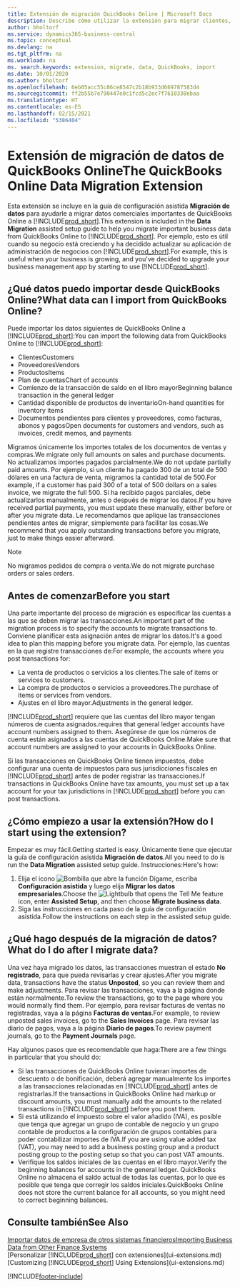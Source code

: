 ```yaml
---
title: Extensión de migración QuickBooks Online | Microsoft Docs
description: Describe cómo utilizar la extensión para migrar clientes, proveedores, elementos y cuentas de QuickBooks Online a Business Central.
author: bholtorf
ms.service: dynamics365-business-central
ms.topic: conceptual
ms.devlang: na
ms.tgt_pltfrm: na
ms.workload: na
ms. search.keywords: extension, migrate, data, QuickBooks, import
ms.date: 10/01/2020
ms.author: bholtorf
ms.openlocfilehash: 6eb05acc55c86ce8547c2b18b933d669787583d4
ms.sourcegitcommit: ff2b55b7e790447e0c1fcd5c2ec7f7610338ebaa
ms.translationtype: HT
ms.contentlocale: es-ES
ms.lasthandoff: 02/15/2021
ms.locfileid: "5386404"
---
```

# <a name="the-quickbooks-online-data-migration-extension"></a><span data-ttu-id="9a04f-103">Extensión de migración de datos de QuickBooks Online</span><span class="sxs-lookup"><span data-stu-id="9a04f-103">The QuickBooks Online Data Migration Extension</span></span>

<span data-ttu-id="9a04f-104">Esta extensión se incluye en la guía de configuración asistida **Migración de datos** para ayudarle a migrar datos comerciales importantes de QuickBooks Online a [!INCLUDE[prod_short](includes/prod_short.md)].</span><span class="sxs-lookup"><span data-stu-id="9a04f-104">This extension is included in the **Data Migration** assisted setup guide to help you migrate important business data from QuickBooks Online to [!INCLUDE[prod_short](includes/prod_short.md)].</span></span> <span data-ttu-id="9a04f-105">Por ejemplo, esto es útil cuando su negocio está creciendo y ha decidido actualizar su aplicación de administración de negocios con [!INCLUDE[prod_short](includes/prod_short.md)].</span><span class="sxs-lookup"><span data-stu-id="9a04f-105">For example, this is useful when your business is growing, and you've decided to upgrade your business management app by starting to use [!INCLUDE[prod_short](includes/prod_short.md)].</span></span>

## <a name="what-data-can-i-import-from-quickbooks-online"></a><span data-ttu-id="9a04f-106">¿Qué datos puedo importar desde QuickBooks Online?</span><span class="sxs-lookup"><span data-stu-id="9a04f-106">What data can I import from QuickBooks Online?</span></span>

<span data-ttu-id="9a04f-107">Puede importar los datos siguientes de QuickBooks Online a [!INCLUDE[prod_short](includes/prod_short.md)]:</span><span class="sxs-lookup"><span data-stu-id="9a04f-107">You can import the following data from QuickBooks Online to [!INCLUDE[prod_short](includes/prod_short.md)]:</span></span>  

* <span data-ttu-id="9a04f-108">Clientes</span><span class="sxs-lookup"><span data-stu-id="9a04f-108">Customers</span></span>
* <span data-ttu-id="9a04f-109">Proveedores</span><span class="sxs-lookup"><span data-stu-id="9a04f-109">Vendors</span></span>
* <span data-ttu-id="9a04f-110">Productos</span><span class="sxs-lookup"><span data-stu-id="9a04f-110">Items</span></span>
* <span data-ttu-id="9a04f-111">Plan de cuentas</span><span class="sxs-lookup"><span data-stu-id="9a04f-111">Chart of accounts</span></span>
* <span data-ttu-id="9a04f-112">Comienzo de la transacción de saldo en el libro mayor</span><span class="sxs-lookup"><span data-stu-id="9a04f-112">Beginning balance transaction in the general ledger</span></span>
* <span data-ttu-id="9a04f-113">Cantidad disponible de productos de inventario</span><span class="sxs-lookup"><span data-stu-id="9a04f-113">On-hand quantities for inventory items</span></span>
* <span data-ttu-id="9a04f-114">Documentos pendientes para clientes y proveedores, como facturas, abonos y pagos</span><span class="sxs-lookup"><span data-stu-id="9a04f-114">Open documents for customers and vendors, such as invoices, credit memos, and payments</span></span>

<span data-ttu-id="9a04f-115">Migramos únicamente los importes totales de los documentos de ventas y compras.</span><span class="sxs-lookup"><span data-stu-id="9a04f-115">We migrate only full amounts on sales and purchase documents.</span></span> <span data-ttu-id="9a04f-116">No actualizamos importes pagados parcialmente.</span><span class="sxs-lookup"><span data-stu-id="9a04f-116">We do not update partially paid amounts.</span></span> <span data-ttu-id="9a04f-117">Por ejemplo, si un cliente ha pagado 300 de un total de 500 dólares en una factura de venta, migramos la cantidad total de 500.</span><span class="sxs-lookup"><span data-stu-id="9a04f-117">For example, if a customer has paid 300 of a total of 500 dollars on a sales invoice, we migrate the full 500.</span></span> <span data-ttu-id="9a04f-118">Si ha recibido pagos parciales, debe actualizarlos manualmente, antes o después de migrar los datos.</span><span class="sxs-lookup"><span data-stu-id="9a04f-118">If you have received partial payments, you must update these manually, either before or after you migrate data.</span></span> <span data-ttu-id="9a04f-119">Le recomendamos que aplique las transacciones pendientes antes de migrar, simplemente para facilitar las cosas.</span><span class="sxs-lookup"><span data-stu-id="9a04f-119">We recommend that you apply outstanding transactions before you migrate, just to make things easier afterward.</span></span>

> [!NOTE]  
> <span data-ttu-id="9a04f-120">No migramos pedidos de compra o venta.</span><span class="sxs-lookup"><span data-stu-id="9a04f-120">We do not migrate purchase orders or sales orders.</span></span>

## <a name="before-you-start"></a><span data-ttu-id="9a04f-121">Antes de comenzar</span><span class="sxs-lookup"><span data-stu-id="9a04f-121">Before you start</span></span>

<span data-ttu-id="9a04f-122">Una parte importante del proceso de migración es especificar las cuentas a las que se deben migrar las transacciones.</span><span class="sxs-lookup"><span data-stu-id="9a04f-122">An important part of the migration process is to specify the accounts to migrate transactions to.</span></span> <span data-ttu-id="9a04f-123">Conviene planificar esta asignación antes de migrar los datos.</span><span class="sxs-lookup"><span data-stu-id="9a04f-123">It's a good idea to plan this mapping before you migrate data.</span></span> <span data-ttu-id="9a04f-124">Por ejemplo, las cuentas en la que registre transacciones de:</span><span class="sxs-lookup"><span data-stu-id="9a04f-124">For example, the accounts where you post transactions for:</span></span>  

* <span data-ttu-id="9a04f-125">La venta de productos o servicios a los clientes.</span><span class="sxs-lookup"><span data-stu-id="9a04f-125">The sale of items or services to customers.</span></span>
* <span data-ttu-id="9a04f-126">La compra de productos o servicios a proveedores.</span><span class="sxs-lookup"><span data-stu-id="9a04f-126">The purchase of items or services from vendors.</span></span>  
* <span data-ttu-id="9a04f-127">Ajustes en el libro mayor.</span><span class="sxs-lookup"><span data-stu-id="9a04f-127">Adjustments in the general ledger.</span></span>  

[!INCLUDE[prod_short](includes/prod_short.md)] <span data-ttu-id="9a04f-128">requiere que las cuentas del libro mayor tengan números de cuenta asignados.</span><span class="sxs-lookup"><span data-stu-id="9a04f-128">requires that general ledger accounts have account numbers assigned to them.</span></span> <span data-ttu-id="9a04f-129">Asegúrese de que los números de cuenta están asignados a las cuentas de QuickBooks Online.</span><span class="sxs-lookup"><span data-stu-id="9a04f-129">Make sure that account numbers are assigned to your accounts in QuickBooks Online.</span></span>

<span data-ttu-id="9a04f-130">Si las transacciones en QuickBooks Online tienen impuestos, debe configurar una cuenta de impuestos para sus jurisdicciones fiscales en [!INCLUDE[prod_short](includes/prod_short.md)] antes de poder registrar las transacciones.</span><span class="sxs-lookup"><span data-stu-id="9a04f-130">If transactions in QuickBooks Online have tax amounts, you must set up a tax account for your tax jurisdictions in [!INCLUDE[prod_short](includes/prod_short.md)] before you can post transactions.</span></span>

## <a name="how-do-i-start-using-the-extension"></a><span data-ttu-id="9a04f-131">¿Cómo empiezo a usar la extensión?</span><span class="sxs-lookup"><span data-stu-id="9a04f-131">How do I start using the extension?</span></span>

<span data-ttu-id="9a04f-132">Empezar es muy fácil.</span><span class="sxs-lookup"><span data-stu-id="9a04f-132">Getting started is easy.</span></span> <span data-ttu-id="9a04f-133">Únicamente tiene que ejecutar la guía de configuración asistida **Migración de datos**.</span><span class="sxs-lookup"><span data-stu-id="9a04f-133">All you need to do is run the **Data Migration** assisted setup guide.</span></span> <span data-ttu-id="9a04f-134">Instrucciones:</span><span class="sxs-lookup"><span data-stu-id="9a04f-134">Here's how:</span></span>

1. <span data-ttu-id="9a04f-135">Elija el icono ![Bombilla que abre la función Dígame](media/ui-search/search_small.png "Dígame qué desea hacer"), escriba **Configuración asistida** y luego elija **Migrar los datos empresariales**.</span><span class="sxs-lookup"><span data-stu-id="9a04f-135">Choose the ![Lightbulb that opens the Tell Me feature](media/ui-search/search_small.png "Tell me what you want to do") icon, enter **Assisted Setup**, and then choose **Migrate business data**.</span></span>
2. <span data-ttu-id="9a04f-136">Siga las instrucciones en cada paso de la guía de configuración asistida.</span><span class="sxs-lookup"><span data-stu-id="9a04f-136">Follow the instructions on each step in the assisted setup guide.</span></span>

## <a name="what-do-i-do-after-i-migrate-data"></a><span data-ttu-id="9a04f-137">¿Qué hago después de la migración de datos?</span><span class="sxs-lookup"><span data-stu-id="9a04f-137">What do I do after I migrate data?</span></span>

<span data-ttu-id="9a04f-138">Una vez haya migrado los datos, las transacciones muestran el estado **No registrado**, para que pueda revisarlas y crear ajustes.</span><span class="sxs-lookup"><span data-stu-id="9a04f-138">After you migrate data, transactions have the status **Unposted**, so you can review them and make adjustments.</span></span> <span data-ttu-id="9a04f-139">Para revisar las transacciones, vaya a la página donde están normalmente.</span><span class="sxs-lookup"><span data-stu-id="9a04f-139">To review the transactions, go to the page where you would normally find them.</span></span> <span data-ttu-id="9a04f-140">Por ejemplo, para revisar facturas de ventas no registradas, vaya a la página **Facturas de ventas**.</span><span class="sxs-lookup"><span data-stu-id="9a04f-140">For example, to review unposted sales invoices, go to the **Sales Invoices** page.</span></span> <span data-ttu-id="9a04f-141">Para revisar las diario de pagos, vaya a la página **Diario de pagos**.</span><span class="sxs-lookup"><span data-stu-id="9a04f-141">To review payment journals, go to the **Payment Journals** page.</span></span>  

<span data-ttu-id="9a04f-142">Hay algunos pasos que es recomendable que haga:</span><span class="sxs-lookup"><span data-stu-id="9a04f-142">There are a few things in particular that you should do:</span></span>

* <span data-ttu-id="9a04f-143">Si las transacciones de QuickBooks Online tuvieran importes de descuento o de bonificación, deberá agregar manualmente los importes a las transacciones relacionadas en [!INCLUDE[prod_short](includes/prod_short.md)] antes de registrarlas.</span><span class="sxs-lookup"><span data-stu-id="9a04f-143">If the transactions in QuickBooks Online had markup or discount amounts, you must manually add the amounts to the related transactions in [!INCLUDE[prod_short](includes/prod_short.md)] before you post them.</span></span>
* <span data-ttu-id="9a04f-144">Si está utilizando el impuesto sobre el valor añadido (IVA), es posible que tenga que agregar un grupo de contable de negocio y un grupo contable de productos a la configuración de grupos contables para poder contabilizar importes de IVA.</span><span class="sxs-lookup"><span data-stu-id="9a04f-144">If you are using value added tax (VAT), you may need to add a business posting group and a product posting group to the posting setup so that you can post VAT amounts.</span></span>
* <span data-ttu-id="9a04f-145">Verifique los saldos iniciales de las cuentas en el libro mayor.</span><span class="sxs-lookup"><span data-stu-id="9a04f-145">Verify the beginning balances for accounts in the general ledger.</span></span> <span data-ttu-id="9a04f-146">QuickBooks Online no almacena el saldo actual de todas las cuentas, por lo que es posible que tenga que corregir los saldos iniciales.</span><span class="sxs-lookup"><span data-stu-id="9a04f-146">QuickBooks Online does not store the current balance for all accounts, so you might need to correct beginning balances.</span></span>

## <a name="see-also"></a><span data-ttu-id="9a04f-147">Consulte también</span><span class="sxs-lookup"><span data-stu-id="9a04f-147">See Also</span></span>

[<span data-ttu-id="9a04f-148">Importar datos de empresa de otros sistemas financieros</span><span class="sxs-lookup"><span data-stu-id="9a04f-148">Importing Business Data from Other Finance Systems</span></span>](across-import-data-configuration-packages.md)  
<span data-ttu-id="9a04f-149">[Personalizar [!INCLUDE[prod_short](includes/prod_short.md)] con extensiones](ui-extensions.md)</span><span class="sxs-lookup"><span data-stu-id="9a04f-149">[Customizing [!INCLUDE[prod_short](includes/prod_short.md)] Using Extensions](ui-extensions.md)</span></span>  


[!INCLUDE[footer-include](includes/footer-banner.md)]